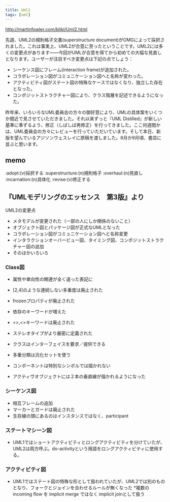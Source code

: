 ```yaml
---
title: Uml2
tags: [uml]
---
```


http://martinfowler.com/bliki/Uml2.html

先週、UML2の規則格子文書(superstructure document)がOMGによって採択されました。これは事実上、UML2が合意に至ったということです。UML2には多くの変更点があります——今回がUMLが合意を得てから初めての大幅な見直しとなります。ユーザーが注目すべき変更点は下記の点でしょう：

* シーケンス図にフレーム(interaction frame)が追加された。
* コラボレーション図がコミュニケーション図へと名称が変わった。
* アクティビティ図がステート図の特殊なケースではなくなり、独立した存在となった。
* コンポジットストラクチャー図により、クラス階層を記述できるようになった。

昨年来、いろいろなUML委員会の方々の御好意により、UMLの具体案をいくつか間近で見させていただきました。それ以来ずっと『UML Distilled』が新しい基準に準ずるよう、修正（しばしば再修正）を行ってきました。ここ何週間かは、UML委員会の方々にレビューを行っていただいています。そして本日、新版を望んでいるアジソンウェスレイに原稿を渡しました。8月か9月頃、書店に並ぶと思います。

## memo

:adopt:(v)採択する
:superstructure:(n)規則格子
:overhaul:(n)見直し
:incarnation:(n)具体化
:revise:(v)修正する

## 『UMLモデリングのエッセンス　第3版』より

UML2の変更点

* メタモデルが変更された（一部の人にしか関係のないこと）
* オブジェクト図とパッケージ図が正式なUMLとなった
* コラボレーション図がコミュニケーション図へと名称変更
* インタラクションオーバービュー図、タイミング図、コンポジットストラクチャー図の追加
* そのほかいろいろ

### Class図

* 属性や単向性の関連が全く違った表記に
* [2,4]のような連続しない多重度は廃止された
* frozenプロパティが廃止された
* 依存のキーワードが増えた
* <<parameter>>,<<local>>キーワードは廃止された

* ステレオタイプがより厳密に定義された
* クラスはインターフェイスを要求／提供できる
* 多重分類は汎化セットを使う
* コンポーネントは特別なシンボルでは描かれない
* アクティヴオブジェクトには２本の垂直線が描かれるようになった

### シーケンス図

* 相互フレームの追加
* マーカーとガードは廃止された
* 生存線の頭にあるのはインスタンスではなく、participant

### ステートマシーン図

* UML1ではショートアクティビティとロングアクティビティを分けていたが、UML2は両方呼ぶ。do-activityという用語をロングアクティビティに使用する。

### アクティビティ図

* UML1ではステート図の特殊な形として扱われていたが、UML2では別のものとなり、フォークとジョインを合わせるルールが無くなった
*複数のincoming flow を implicit merge ではなく implicit joinとして扱う
